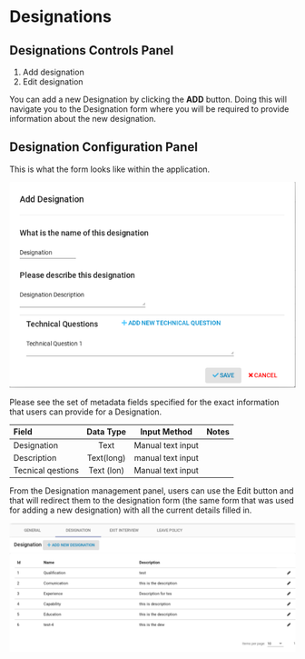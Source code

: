 # Designations

## Designations Controls Panel

1. Add designation
2. Edit designation

You can add a new Designation by clicking the **ADD** button. Doing this will navigate you to the Designation form where you will be required to provide information about the new designation.

## Designation Configuration Panel

This is what the form looks like within the application.

![](../../.gitbook/assets/image%20%2856%29.png)

Please see the set of metadata fields specified for the exact information that users can provide for a Designation.

| Field | Data Type | Input Method | Notes |
| :--- | :---: | :---: | :--- |
| Designation | Text | Manual text input |  |
| Description | Text\(long\) | manual text input |  |
| Tecnical qestions | Text \(lon\) | Manual text input |  |

From the Designation management panel, users can use the Edit button and that will redirect them to the designation form \(the same form that was used for adding a new designation\) with all the current details filled in.

![](../../.gitbook/assets/image%20%2853%29.png)



